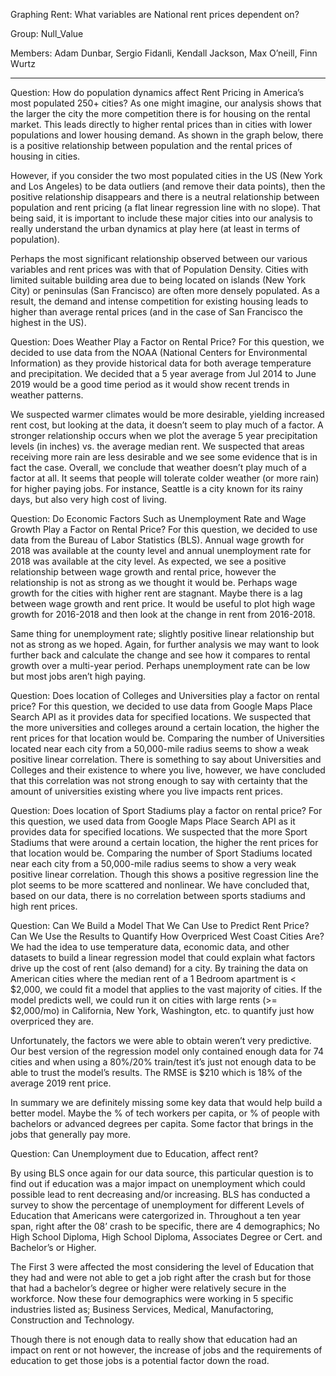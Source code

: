 Graphing Rent: What variables are National rent prices dependent on?

Group: Null_Value

Members: 
Adam Dunbar, Sergio Fidanli, Kendall Jackson, Max O’neill, Finn Wurtz

---------------------------------------------------------------------------------------------------------------------

Question: How do population dynamics affect Rent Pricing in America’s most populated 250+ cities? 
As one might imagine, our analysis shows that the larger the city the more competition there is for housing on the rental market. This leads directly to higher rental prices than in cities with lower populations and lower housing demand. As shown in the graph below, there is a positive relationship between population and the rental prices of housing in cities. 

However, if you consider the two most populated cities in the US (New York and Los Angeles) to be data outliers (and remove their data points), then the positive relationship disappears and there is a neutral relationship between population and rent pricing (a flat linear regression line with no slope). That being said, it is important to include these major cities into our analysis to really understand the urban dynamics at play here (at least in terms of population).

Perhaps the most significant relationship observed between our various variables and rent prices was with that of Population Density. Cities with limited suitable building area due to being located on islands (New York City) or peninsulas (San Francisco) are often more densely populated. As a result, the demand and intense competition for existing housing leads to higher than average rental prices (and in the case of San Francisco the highest in the US).


Question: Does Weather Play a Factor on Rental Price?
For this question, we decided to use data from the NOAA (National Centers for Environmental Information) as they provide historical data for both average temperature and precipitation. We decided that a 5 year average from Jul 2014 to June 2019 would be a good time period as it would show recent trends in weather patterns. 

We suspected warmer climates would be more desirable, yielding increased rent cost, but looking at the data, it doesn’t seem to play much of a factor. 
A stronger relationship occurs when we plot the average 5 year precipitation levels (in inches) vs. the average median rent. We suspected that areas receiving more rain are less desirable and we see some evidence that is in fact the case. 
Overall, we conclude that weather doesn’t play much of a factor at all. It seems that people will tolerate colder weather (or more rain) for higher paying jobs. For instance, Seattle is a city known for its rainy days, but also very high cost of living.


Question: Do Economic Factors Such as Unemployment Rate and Wage Growth Play a Factor on Rental Price?
For this question, we decided to use data from the Bureau of Labor Statistics (BLS). Annual wage growth for 2018 was available at the county level and annual unemployment rate for 2018 was available at the city level. 
As expected, we see a positive relationship between wage growth and rental price, however the relationship is not as strong as we thought it would be. Perhaps wage growth for the cities with higher rent are stagnant. Maybe there is a lag between wage growth and rent price. It would be useful to plot high wage growth for 2016-2018 and then look at the change in rent from 2016-2018.

Same thing for unemployment rate; slightly positive linear relationship but not as strong as we hoped. Again, for further analysis we may want to look further back and calculate the change and see how it compares to rental growth over a multi-year period. Perhaps unemployment rate can be low but most jobs aren’t high paying.



Question: Does location of Colleges and Universities play a factor on rental price?
For this question, we decided to use data from Google Maps Place Search API as it provides data for specified locations. We suspected that the more universities and colleges around a certain location, the higher the rent prices for that location would be. Comparing the number of Universities located near each city from a 50,000-mile radius seems to show a weak positive linear correlation. There is something to say about Universities and Colleges and their existence to where you live, however, we have concluded that this correlation was not strong enough to say with certainty that the amount of universities existing where you live impacts rent prices.



Question: Does location of Sport Stadiums play a factor on rental price?
For this question, we used data from Google Maps Place Search API as it provides data for specified locations. We suspected that the more Sport Stadiums that were around a certain location, the higher the rent prices for that location would be. Comparing the number of Sport Stadiums located near each city from a 50,000-mile radius seems to show a very weak positive linear correlation. Though this shows a positive regression line the plot seems to be more scattered and nonlinear. We have concluded that, based on our data, there is no correlation between sports stadiums and high rent prices. 



Question: Can We Build a Model That We Can Use to Predict Rent Price? Can We Use the Results to Quantify How Overpriced West Coast Cities Are?
We had the idea to use temperature data, economic data, and other datasets to build a linear regression model that could explain what factors drive up the cost of rent (also demand) for a city. By training the data on American cities where the median rent of a 1 Bedroom apartment is < $2,000, we could fit a model that applies to the vast majority of cities. If the model predicts well, we could run it on cities with large rents (>= $2,000/mo) in California, New York, Washington, etc. to quantify just how overpriced they are.

Unfortunately, the factors we were able to obtain weren’t very predictive. Our best version of the regression model only contained enough data for 74 cities and when using a 80%/20% train/test it’s just not enough data to be able to trust the model’s results. The RMSE is $210 which is 18% of the average 2019 rent price.

In summary we are definitely missing some key data that would help build a better model. Maybe the % of tech workers per capita, or % of people with bachelors or advanced degrees per capita. Some factor that brings in the jobs that generally pay more.



Question: Can Unemployment due to Education, affect rent?

By using BLS once again for our data source, this particular question is to find out if education was a major impact on unemployment which could possible lead to rent decreasing and/or increasing. BLS has conducted a survey to show the percentage of unemployment for different Levels of Education that Americans were catergorized in. Throughout a ten year span, right after the 08’ crash to be specific, there are 4 demographics; No High School Diploma, High School Diploma, Associates Degree or Cert. and Bachelor’s or Higher. 

The First 3 were affected the most considering the level of Education that they had and were not able to get a job right after the crash but for those that had a bachelor’s degree or higher were relatively secure in the workforce. Now these four demographics were working in 5 specific industries listed as; Business Services, Medical, Manufactoring, Construction and Technology.   

Though there is not enough data to really show that education had an impact on rent or not however, the increase of jobs and the requirements of education to get those jobs is a potential factor down the road.
